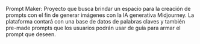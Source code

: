 Prompt Maker: 
Proyecto  que busca brindar un espacio para la creación de prompts con el fin de generar imágenes con la IA generativa Midjourney. 
La plataforma contará con una base de datos de palabras claves y también pre-made prompts que los usuarios podrán usar de guía para armar el prompt que deseen. 
